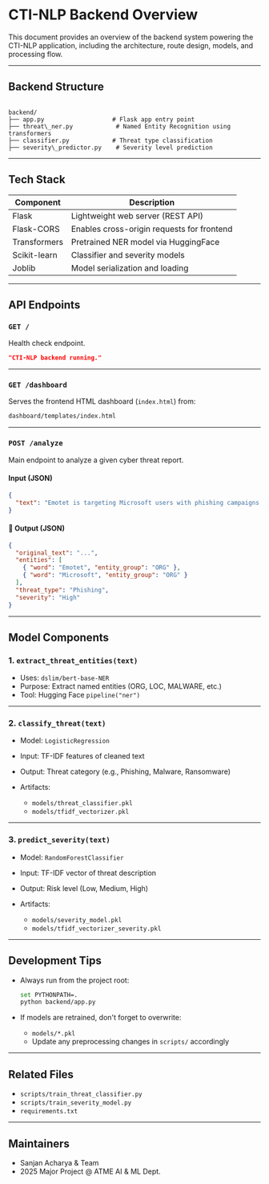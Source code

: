 # CTI-NLP Backend Overview

This document provides an overview of the backend system powering the CTI-NLP application, including the architecture, route design, models, and processing flow.

---

## Backend Structure

```

backend/
├── app.py                   # Flask app entry point
├── threat\_ner.py            # Named Entity Recognition using transformers
├── classifier.py            # Threat type classification
├── severity\_predictor.py    # Severity level prediction

```

---

## Tech Stack

| Component    | Description                                |
| ------------ | ------------------------------------------ |
| Flask        | Lightweight web server (REST API)          |
| Flask-CORS   | Enables cross-origin requests for frontend |
| Transformers | Pretrained NER model via HuggingFace       |
| Scikit-learn | Classifier and severity models             |
| Joblib       | Model serialization and loading            |

---

## API Endpoints

### `GET /`

Health check endpoint.

```json
"CTI-NLP backend running."
```

---

### `GET /dashboard`

Serves the frontend HTML dashboard (`index.html`) from:

```html
dashboard/templates/index.html
```

---

### `POST /analyze`

Main endpoint to analyze a given cyber threat report.

#### Input (JSON)

```json
{
  "text": "Emotet is targeting Microsoft users with phishing campaigns..."
}
```

#### 🔹 Output (JSON)

```json
{
  "original_text": "...",
  "entities": [
    { "word": "Emotet", "entity_group": "ORG" },
    { "word": "Microsoft", "entity_group": "ORG" }
  ],
  "threat_type": "Phishing",
  "severity": "High"
}
```

---

## Model Components

### 1. `extract_threat_entities(text)`

- Uses: `dslim/bert-base-NER`
- Purpose: Extract named entities (ORG, LOC, MALWARE, etc.)
- Tool: Hugging Face `pipeline("ner")`

---

### 2. `classify_threat(text)`

- Model: `LogisticRegression`
- Input: TF-IDF features of cleaned text
- Output: Threat category (e.g., Phishing, Malware, Ransomware)
- Artifacts:

  - `models/threat_classifier.pkl`
  - `models/tfidf_vectorizer.pkl`

---

### 3. `predict_severity(text)`

- Model: `RandomForestClassifier`
- Input: TF-IDF vector of threat description
- Output: Risk level (Low, Medium, High)
- Artifacts:

  - `models/severity_model.pkl`
  - `models/tfidf_vectorizer_severity.pkl`

---

## Development Tips

- Always run from the project root:

  ```bash
  set PYTHONPATH=.
  python backend/app.py
  ```

- If models are retrained, don't forget to overwrite:

  - `models/*.pkl`
  - Update any preprocessing changes in `scripts/` accordingly

---

## Related Files

- `scripts/train_threat_classifier.py`
- `scripts/train_severity_model.py`
- `requirements.txt`

---

## Maintainers

- Sanjan Acharya & Team
- 2025 Major Project @ ATME AI & ML Dept.
